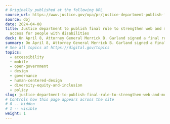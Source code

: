 ```yaml
---
# Originally published at the following URL
source_url: https://www.justice.gov/opa/pr/justice-department-publish-final-rule-strengthen-web-and-mobile-app-access-people
source: doj
date: 2024-04-08
title: Justice department to publish final rule to strengthen web and mobile app
  access for people with disabilities
deck: On April 8, Attorney General Merrick B. Garland signed a final rule under Title II of the Americans with Disabilities Act (ADA) to ensure the accessibility of web content and mobile applications (apps) for people with disabilities. This final rule clarifies the obligations of state and local governments to make their websites and mobile applications accessible. Learn more about this rule and why the Attorney General believes it will “break down barriers that have kept people with disabilities from fully participating in American Life.”
summary: On April 8, Attorney General Merrick B. Garland signed a final rule under Title II of the Americans with Disabilities Act (ADA) to ensure the accessibility of web content and mobile applications (apps) for people with disabilities. This final rule clarifies the obligations of state and local governments to make their websites and mobile applications accessible. Learn more about this rule and why the Attorney General believes it will “break down barriers that have kept people with disabilities from fully participating in American Life.”
# See all topics at https://digital.gov/topics
topics:
  - accessibility
  - mobile
  - open-government
  - design
  - governance
  - human-centered-design
  - diversity-equity-and-inclusion
  - policy
slug: justice-department-to-publish-final-rule-to-strengthen-web-and-mobile-app-access-for-people-with-disabilities
# Controls how this page appears across the site
# 0 -- hidden
# 1 -- visible
weight: 1
---
```

